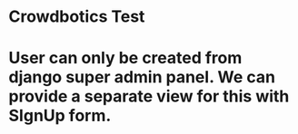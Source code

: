 # Crowdbotics Test

# User can only be created from django super admin panel. We can provide a separate view for this with SIgnUp form.